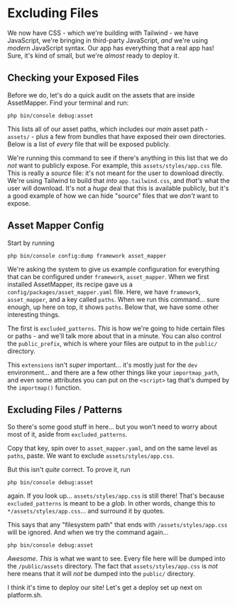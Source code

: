 # Excluding Files

We now have CSS - which we're building with Tailwind - we have JavaScript, we're
bringing in third-party JavaScript, *and* we're using *modern* JavaScript syntax.
Our app has everything that a real app has! Sure, it's kind of small, but we're
*almost* ready to deploy it.

## Checking your Exposed Files

Before we do, let's do a quick audit on the assets that are inside AssetMapper.
Find your terminal and run:

```terminal
php bin/console debug:asset
```

This lists all of our asset paths, which includes our *main* asset
path - `assets/` - plus a few from bundles that have exposed their own directories.
Below is a list of *every* file that will be exposed publicly.

We're running this command to see if there's anything in this list that we do *not*
want to publicly expose. For example, this `assets/styles/app.css` file. This is really
a *source* file: it's not meant for the user to download directly. We're using
Tailwind to build that *into* `app.tailwind.css`, and *that's* what the user
will download. It's not a *huge* deal that this is available publicly, but it's a
good example of how we can hide "source" files that we *don't* want to expose.

## Asset Mapper Config

Start by running

```terminal
php bin/console config:dump framework asset_mapper
```

We're asking the system to give us example configuration for everything that can
be configured under `framework`, `asset_mapper`. When we first installed AssetMapper,
its recipe gave us a `config/packages/asset_mapper.yaml` file. Here, we have
`framework`, `asset_mapper`, and a key called `paths`. When we run this command...
sure enough, up here on top, it shows `paths`. Below that, we have some other
interesting things.

The first is `excluded_patterns`. *This* is how we're going to hide certain files
or paths - and we'll talk more about that in a minute. You can also control the
`public_prefix`, which is where your files are output to in the `public/` directory.

This `extensions` isn't *super* important... it's mostly just for the `dev`
environment... and there are a few other things like your `importmap_path`, and even
some attributes you can put on the `<script>` tag that's dumped by the `importmap()`
function.

## Excluding Files / Patterns

So there's some good stuff in here... but you won't need to worry about most
of it, aside from `excluded_patterns`.

Copy that key, spin over to `asset_mapper.yaml`, and on the same level as `paths`,
paste. We want to exclude `assets/styles/app.css`.

But this isn't *quite* correct. To prove it, run

```terminal
php bin/console debug:asset
```

again. If you look up... `assets/styles/app.css` is still there! That's because
`excluded_patterns` is meant to be a *glob*. In other words, change this to
`*/assets/styles/app.css`... and surround it by quotes.

This says that any "filesystem path" that ends with `/assets/styles/app.css` will
be ignored. And when we try the command again...

```terminal-silent
php bin/console debug:asset
```

*Awesome*. *This* is what we want to see. Every file here will be dumped into the
`/public/assets` directory. The fact that `assets/styles/app.css` is *not* here
means that it will *not* be dumped into the `public/` directory.

I think it's time to deploy our site! Let's get a deploy set up next on platform.sh.
